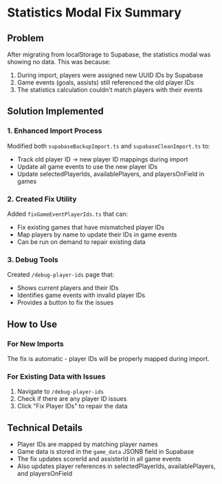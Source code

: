 # Statistics Modal Fix Summary

## Problem
After migrating from localStorage to Supabase, the statistics modal was showing no data. This was because:
1. During import, players were assigned new UUID IDs by Supabase
2. Game events (goals, assists) still referenced the old player IDs
3. The statistics calculation couldn't match players with their events

## Solution Implemented

### 1. Enhanced Import Process
Modified both `supabaseBackupImport.ts` and `supabaseCleanImport.ts` to:
- Track old player ID → new player ID mappings during import
- Update all game events to use the new player IDs
- Update selectedPlayerIds, availablePlayers, and playersOnField in games

### 2. Created Fix Utility
Added `fixGameEventPlayerIds.ts` that can:
- Fix existing games that have mismatched player IDs
- Map players by name to update their IDs in game events
- Can be run on demand to repair existing data

### 3. Debug Tools
Created `/debug-player-ids` page that:
- Shows current players and their IDs
- Identifies game events with invalid player IDs
- Provides a button to fix the issues

## How to Use

### For New Imports
The fix is automatic - player IDs will be properly mapped during import.

### For Existing Data with Issues
1. Navigate to `/debug-player-ids`
2. Check if there are any player ID issues
3. Click "Fix Player IDs" to repair the data

## Technical Details
- Player IDs are mapped by matching player names
- Game data is stored in the `game_data` JSONB field in Supabase
- The fix updates scorerId and assisterId in all game events
- Also updates player references in selectedPlayerIds, availablePlayers, and playersOnField